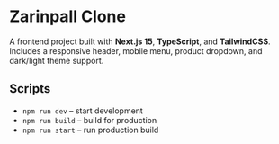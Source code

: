 # Zarinpall Clone

A frontend project built with **Next.js 15**, **TypeScript**, and **TailwindCSS**.  
Includes a responsive header, mobile menu, product dropdown, and dark/light theme support.

## Scripts
- `npm run dev` – start development
- `npm run build` – build for production
- `npm run start` – run production build
